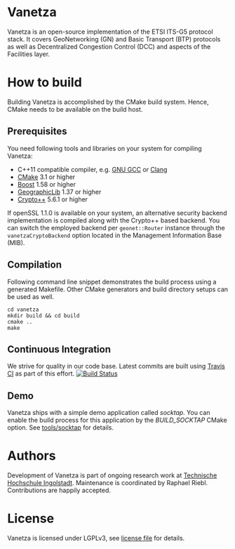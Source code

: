 # Vanetza

Vanetza is an open-source implementation of the ETSI ITS-G5 protocol stack.
It covers GeoNetworking (GN) and Basic Transport (BTP) protocols as well as Decentralized Congestion Control (DCC) and aspects of the Facilities layer.

# How to build

Building Vanetza is accomplished by the CMake build system. Hence, CMake needs to be available on the build host.

## Prerequisites

You need following tools and libraries on your system for compiling Vanetza:

* C++11 compatible compiler, e.g. [GNU GCC](https://gcc.gnu.org) or [Clang](http://clang.llvm.org)
* [CMake](https://cmake.org) 3.1 or higher
* [Boost](https://www.boost.org) 1.58 or higher
* [GeographicLib](http://geographiclib.sourceforge.net) 1.37 or higher
* [Crypto++](https://www.cryptopp.com) 5.6.1 or higher

If openSSL 1.1.0 is available on your system, an alternative security backend implementation is compiled along with the Crypto++ based backend.
You can switch the employed backend per `geonet::Router` instance through the `vanetzaCryptoBackend` option located in the Management Information Base (MIB).

## Compilation

Following command line snippet demonstrates the build process using a generated Makefile.
Other CMake generators and build directory setups can be used as well.

    cd vanetza
    mkdir build && cd build
    cmake ..
    make

## Continuous Integration

We strive for quality in our code base. Latest commits are built using [Travis CI](https://travis-ci.org) as part of this effort.
[![Build Status](https://travis-ci.org/riebl/vanetza.svg?branch=master)](https://travis-ci.org/riebl/vanetza)

## Demo

Vanetza ships with a simple demo application called *socktap*.
You can enable the build process for this application by the *BUILD_SOCKTAP* CMake option.
See [tools/socktap](tools/socktap/README.md) for details.

# Authors

Development of Vanetza is part of ongoing research work at [Technische Hochschule Ingolstadt](https://www.thi.de/forschung/carissma/labore/car2x-testlabor/).
Maintenance is coordinated by Raphael Riebl. Contributions are happily accepted.

# License

Vanetza is licensed under LGPLv3, see [license file](LICENSE.md) for details.
